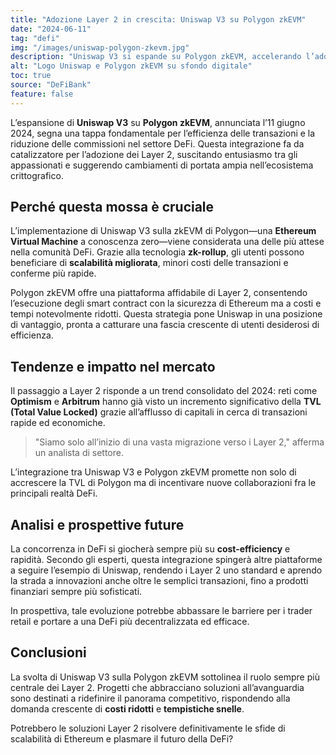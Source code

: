 ```yaml
---
title: "Adozione Layer 2 in crescita: Uniswap V3 su Polygon zkEVM"
date: "2024-06-11"
tag: "defi"
img: "/images/uniswap-polygon-zkevm.jpg"
description: "Uniswap V3 si espande su Polygon zkEVM, accelerando l’adozione dei Layer 2."
alt: "Logo Uniswap e Polygon zkEVM su sfondo digitale"
toc: true
source: "DeFiBank"
feature: false
---
```


L’espansione di **Uniswap V3** su **Polygon zkEVM**, annunciata l’11 giugno 2024, segna una tappa fondamentale per l’efficienza delle transazioni e la riduzione delle commissioni nel settore DeFi. Questa integrazione fa da catalizzatore per l’adozione dei Layer 2, suscitando entusiasmo tra gli appassionati e suggerendo cambiamenti di portata ampia nell’ecosistema crittografico.

## Perché questa mossa è cruciale

L’implementazione di Uniswap V3 sulla zkEVM di Polygon—una **Ethereum Virtual Machine** a conoscenza zero—viene considerata una delle più attese nella comunità DeFi. Grazie alla tecnologia **zk-rollup**, gli utenti possono beneficiare di **scalabilità migliorata**, minori costi delle transazioni e conferme più rapide.

Polygon zkEVM offre una piattaforma affidabile di Layer 2, consentendo l’esecuzione degli smart contract con la sicurezza di Ethereum ma a costi e tempi notevolmente ridotti. Questa strategia pone Uniswap in una posizione di vantaggio, pronta a catturare una fascia crescente di utenti desiderosi di efficienza.

## Tendenze e impatto nel mercato

Il passaggio a Layer 2 risponde a un trend consolidato del 2024: reti come **Optimism** e **Arbitrum** hanno già visto un incremento significativo della **TVL (Total Value Locked)** grazie all’afflusso di capitali in cerca di transazioni rapide ed economiche.

> "Siamo solo all’inizio di una vasta migrazione verso i Layer 2," afferma un analista di settore.

L’integrazione tra Uniswap V3 e Polygon zkEVM promette non solo di accrescere la TVL di Polygon ma di incentivare nuove collaborazioni fra le principali realtà DeFi.

## Analisi e prospettive future

La concorrenza in DeFi si giocherà sempre più su **cost-efficiency** e rapidità. Secondo gli esperti, questa integrazione spingerà altre piattaforme a seguire l’esempio di Uniswap, rendendo i Layer 2 uno standard e aprendo la strada a innovazioni anche oltre le semplici transazioni, fino a prodotti finanziari sempre più sofisticati.

In prospettiva, tale evoluzione potrebbe abbassare le barriere per i trader retail e portare a una DeFi più decentralizzata ed efficace.

## Conclusioni

La svolta di Uniswap V3 sulla Polygon zkEVM sottolinea il ruolo sempre più centrale dei Layer 2. Progetti che abbracciano soluzioni all’avanguardia sono destinati a ridefinire il panorama competitivo, rispondendo alla domanda crescente di **costi ridotti** e **tempistiche snelle**.

Potrebbero le soluzioni Layer 2 risolvere definitivamente le sfide di scalabilità di Ethereum e plasmare il futuro della DeFi?